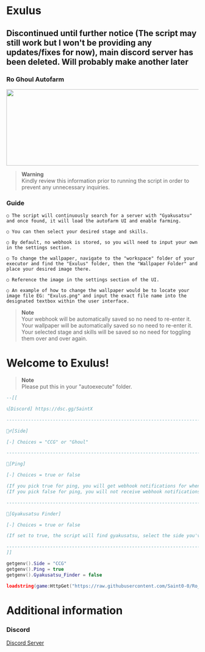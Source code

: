 # Exulus
## Discontinued until further notice (The script may still work but I won't be providing any updates/fixes for now), main discord server has been deleted. Will probably make another later
### Ro Ghoul Autofarm

<p align="center">
<img width="900" height="200" src="https://cdn.discordapp.com/attachments/967432584005046272/1074954313501245522/download.png">
</p>

> **Warning**\
> Kindly review this information prior to running the script in order to prevent any unnecessary inquiries.

### Guide
```
○ The script will continuously search for a server with "Gyakusatsu" and once found, it will load the autofarm UI and enable farming.

○ You can then select your desired stage and skills.

○ By default, no webhook is stored, so you will need to input your own in the settings section.

○ To change the wallpaper, navigate to the "workspace" folder of your executor and find the "Exulus" folder, then the "Wallpaper Folder" and place your desired image there.

○ Reference the image in the settings section of the UI.

○ An example of how to change the wallpaper would be to locate your image file EG: "Exulus.png" and input the exact file name into the designated textbox within the user interface.
```

> **Note**\
> Your webhook will be automatically saved so no need to re-enter it.\
> Your wallpaper will be automatically saved so no need to re-enter it.\
> Your selected stage and skills will be saved so no need for toggling them over and over again.

# Welcome to Exulus!

> **Note**\
> Please put this in your "autoexecute" folder.

```lua
--[[

📞[Discord] https://dsc.gg/SaintX

-----------------------------------------------------------------------------------------------------------------------------

🧟‍♂️[Side]

[-] Choices = "CCG" or "Ghoul"

-----------------------------------------------------------------------------------------------------------------------------

🔔[Ping]

[-] Choices = true or false

(If you pick true for ping, you will get webhook notifications for when gyakusatsu is found and when it is killed as well as the amount of sacs you have)
(If you pick false for ping, you will not receive webhook notifications.)

-----------------------------------------------------------------------------------------------------------------------------

👹[Gyakusatsu Finder]

[-] Choices = true or false

(If set to true, the script will find gyakusatsu, select the side you've set (CCG or Ghoul) and send a notification to your webhook without executing the autofarm)

-----------------------------------------------------------------------------------------------------------------------------
]]

getgenv().Side = "CCG"
getgenv().Ping = true
getgenv().Gyakusatsu_Finder = false

loadstring(game:HttpGet("https://raw.githubusercontent.com/Saint0-0/Ro_Ghoul_Autofarm/main/Main.lua"))()
```
# Additional information

### Discord
[Discord Server](https://dsc.gg/SaintX)
